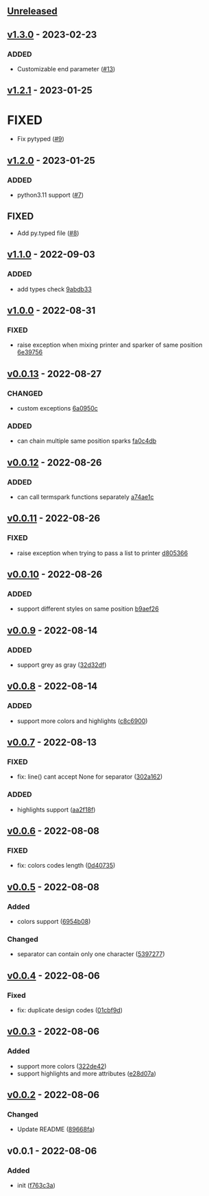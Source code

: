 ## [Unreleased](https://github.com/faissaloux/termspark/compare/v1.3.0...main)

## [v1.3.0](https://github.com/faissaloux/termspark/compare/v1.2.1...v1.3.0) - 2023-02-23
### ADDED
- Customizable end parameter ([#13](https://github.com/faissaloux/termspark/pull/13))

## [v1.2.1](https://github.com/faissaloux/termspark/compare/v1.2.0...v1.2.1) - 2023-01-25
# FIXED
- Fix pytyped ([#9](https://github.com/faissaloux/termspark/pull/9))

## [v1.2.0](https://github.com/faissaloux/termspark/compare/v1.1.0...v1.2.0) - 2023-01-25
### ADDED
- python3.11 support ([#7](https://github.com/faissaloux/termspark/pull/7))
## FIXED
- Add py.typed file ([#8](https://github.com/faissaloux/termspark/pull/8))

## [v1.1.0](https://github.com/faissaloux/termspark/compare/v1.0.0...v1.1.0) - 2022-09-03
### ADDED
- add types check [9abdb33](https://github.com/faissaloux/termspark/commit/9abdb33cf2058855bf3b9cbd30c92453b68121c6)

## [v1.0.0](https://github.com/faissaloux/termspark/compare/v0.0.13...v1.0.0) - 2022-08-31
### FIXED
- raise exception when mixing printer and sparker of same position [6e39756](https://github.com/faissaloux/termspark/commit/6e397561896f8921073d66c1be369d03a87a8fdd)

## [v0.0.13](https://github.com/faissaloux/termspark/compare/v0.0.12...v0.0.13) - 2022-08-27
### CHANGED
- custom exceptions [6a0950c](https://github.com/faissaloux/termspark/commit/6a0950c595d60faee2b744db47c83b922cf7b23b)
### ADDED
- can chain multiple same position sparks [fa0c4db](https://github.com/faissaloux/termspark/commit/fa0c4dba861133a6e96465fd3dbf84505431998a)

## [v0.0.12](https://github.com/faissaloux/termspark/compare/v0.0.11...v0.0.12) - 2022-08-26
### ADDED
- can call termspark functions separately [a74ae1c](https://github.com/faissaloux/termspark/commit/a74ae1c985005e5d7d124c88296bc883ab46c76b)

## [v0.0.11](https://github.com/faissaloux/termspark/compare/v0.0.10...v0.0.11) - 2022-08-26
### FIXED
- raise exception when trying to pass a list to printer [d805366](https://github.com/faissaloux/termspark/commit/d805366eb6b0c5c575cea40d35601de4a9063795)

## [v0.0.10](https://github.com/faissaloux/termspark/compare/v0.0.9...v0.0.10) - 2022-08-26
### ADDED
- support different styles on same position [b9aef26](https://github.com/faissaloux/termspark/commit/b9aef267ebbb77c4659643d39e6f03b53220c4e2)

## [v0.0.9](https://github.com/faissaloux/termspark/compare/v0.0.8...v0.0.9) - 2022-08-14
### ADDED
- support grey as gray ([32d32df](https://github.com/faissaloux/termspark/commit/32d32df4e2a4da5c517c99975797648f880d8dfc))

## [v0.0.8](https://github.com/faissaloux/termspark/compare/v0.0.7...v0.0.8) - 2022-08-14
### ADDED
- support more colors and highlights ([c8c6900](https://github.com/faissaloux/termspark/commit/c8c690063c2d089be5f3d8c2f935825635288240))

## [v0.0.7](https://github.com/faissaloux/termspark/compare/v0.0.6...v0.0.7) - 2022-08-13
### FIXED
- fix: line() cant accept None for separator ([302a162](https://github.com/faissaloux/termspark/commit/302a1624f83de11f91a4a051d13fe6725c94150a))

### ADDED
- highlights support ([aa2f18f](https://github.com/faissaloux/termspark/commit/aa2f18f01a65cad285c47c20991bf46254f0990c))

## [v0.0.6](https://github.com/faissaloux/termspark/compare/v0.0.5...v0.0.6) - 2022-08-08
### FIXED
- fix: colors codes length ([0d40735](https://github.com/faissaloux/termspark/commit/0d4073592ceab28542d39725e1c3e6819ba6eea9))

## [v0.0.5](https://github.com/faissaloux/termspark/compare/v0.0.4...v0.0.5) - 2022-08-08
### Added
- colors support ([6954b08](https://github.com/faissaloux/termspark/commit/6954b086d57fcfc152e8190b284336d6b1cbd6df))
### Changed
- separator can contain only one character ([5397277](https://github.com/faissaloux/termspark/commit/539727739d336572c2061b6d5cdeb807d09c4923))

## [v0.0.4](https://github.com/faissaloux/termspark/compare/v0.0.3...v0.0.4) - 2022-08-06

### Fixed
- fix: duplicate design codes ([01cbf9d](https://github.com/faissaloux/termspark/commit/01cbf9dbbe3ec621332563856f22db7dfb623d34))

## [v0.0.3](https://github.com/faissaloux/termspark/compare/v0.0.2...v0.0.3) - 2022-08-06

### Added
- support more colors ([322de42](https://github.com/faissaloux/termspark/commit/322de421e89edad2399c2b4d5082074c540894bc))
- support highlights and more attributes ([e28d07a](https://github.com/faissaloux/termspark/commit/e28d07af72d06ab50801ec98024d0528f93d2971))

## [v0.0.2](https://github.com/faissaloux/termspark/compare/v0.0.1...v0.0.2) - 2022-08-06

### Changed
- Update README ([89668fa](https://github.com/faissaloux/termspark/commit/89668fad2a03628ce77405e4183c6dc49748c1dc))

## v0.0.1 - 2022-08-06

### Added
- init ([f763c3a](https://github.com/faissaloux/termspark/commit/f763c3ae453d1d37563b784061b73f0553588c0e))
